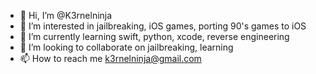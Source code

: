 - 👋 Hi, I’m @K3rnelninja
- 👀 I’m interested in jailbreaking, iOS games, porting 90's games to iOS
- 🌱 I’m currently learning swift, python, xcode, reverse engineering 
- 💞️ I’m looking to collaborate on jailbreaking, learning
- 📫 How to reach me k3rnelninja@gmail.com

<!---
K3rnelninja/K3rnelninja is a ✨ special ✨ repository because its `README.md` (this file) appears on your GitHub profile.
You can click the Preview link to take a look at your changes.
--->
